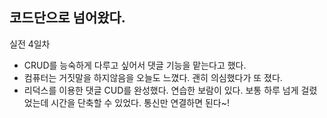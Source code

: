 ## 코드단으로 넘어왔다.
실전 4일차
+ CRUD를 능숙하게 다루고 싶어서 댓글 기능을 맡는다고 했다. 
+ 컴퓨터는 거짓말을 하지않음을 오늘도 느꼈다. 괜히 의심했다가 또 졌다.
+ 리덕스를 이용한 댓글 CUD를 완성했다. 연습한 보람이 있다. 보통 하루 넘게 걸렸었는데 시간을 단축할 수 있었다. 통신만 연결하면 된다~! 